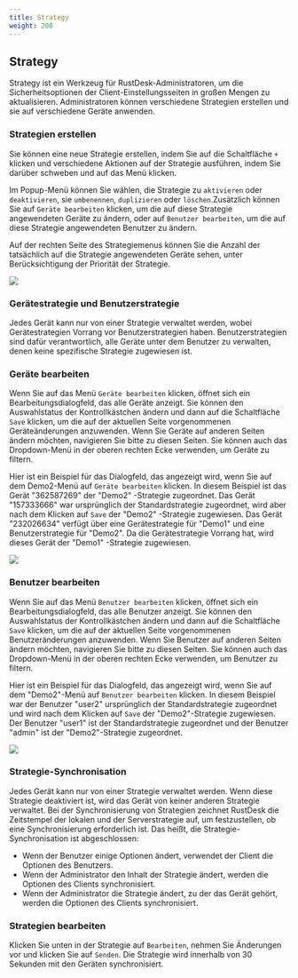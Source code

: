 ```yaml
---
title: Strategy
weight: 200
---
```


## Strategy

Strategy ist ein Werkzeug für RustDesk-Administratoren, um die Sicherheitsoptionen der Client-Einstellungsseiten in großen Mengen zu aktualisieren. Administratoren können verschiedene Strategien erstellen und sie auf verschiedene Geräte anwenden.

### Strategien erstellen

Sie können eine neue Strategie erstellen, indem Sie auf die Schaltfläche `+` klicken und verschiedene Aktionen auf der Strategie ausführen, indem Sie darüber schweben und auf das Menü klicken. 

Im Popup-Menü können Sie wählen, die Strategie zu `aktivieren` oder `deaktivieren`, sie `umbenennen`, `duplizieren` oder `löschen`.Zusätzlich können Sie auf `Geräte bearbeiten` klicken, um die auf diese Strategie angewendeten Geräte zu ändern, oder auf `Benutzer bearbeiten`, um die auf diese Strategie angewendeten Benutzer zu ändern.

Auf der rechten Seite des Strategiemenus können Sie die Anzahl der tatsächlich auf die Strategie angewendeten Geräte sehen, unter Berücksichtigung der Priorität der Strategie.

![](/docs/en/self-host/pro/strategy/images/strategy_menu.png)

### Gerätestrategie und Benutzerstrategie

Jedes Gerät kann nur von einer Strategie verwaltet werden, wobei Gerätestrategien Vorrang vor Benutzerstrategien haben. Benutzerstrategien sind dafür verantwortlich, alle Geräte unter dem Benutzer zu verwalten, denen keine spezifische Strategie zugewiesen ist.

### Geräte bearbeiten

Wenn Sie auf das Menü `Geräte bearbeiten` klicken, öffnet sich ein Bearbeitungsdialogfeld, das alle Geräte anzeigt. Sie können den Auswahlstatus der Kontrollkästchen ändern und dann auf die Schaltfläche `Save` klicken, um die auf der aktuellen Seite vorgenommenen Geräteänderungen anzuwenden. Wenn Sie Geräte auf anderen Seiten ändern möchten, navigieren Sie bitte zu diesen Seiten. Sie können auch das Dropdown-Menü in der oberen rechten Ecke verwenden, um Geräte zu filtern.

Hier ist ein Beispiel für das Dialogfeld, das angezeigt wird, wenn Sie auf dem Demo2-Menü auf `Geräte bearbeiten` klicken. In diesem Beispiel ist das Gerät "362587269" der "Demo2" -Strategie zugeordnet. Das Gerät "157333666" war ursprünglich der Standardstrategie zugeordnet, wird aber nach dem Klicken auf `Save` der "Demo2" -Strategie zugewiesen. Das Gerät "232026634" verfügt über eine Gerätestrategie für "Demo1" und eine Benutzerstrategie für "Demo2". Da die Gerätestrategie Vorrang hat, wird dieses Gerät der "Demo1" -Strategie zugewiesen.

![](/docs/en/self-host/pro/strategy/images/edit_devices.png)


### Benutzer bearbeiten

Wenn Sie auf das Menü `Benutzer bearbeiten` klicken, öffnet sich ein Bearbeitungsdialogfeld, das alle Benutzer anzeigt. Sie können den Auswahlstatus der Kontrollkästchen ändern und dann auf die Schaltfläche `Save` klicken, um die auf der aktuellen Seite vorgenommenen Benutzeränderungen anzuwenden. Wenn Sie Benutzer auf anderen Seiten ändern möchten, navigieren Sie bitte zu diesen Seiten. Sie können auch das Dropdown-Menü in der oberen rechten Ecke verwenden, um Benutzer zu filtern.

Hier ist ein Beispiel für das Dialogfeld, das angezeigt wird, wenn Sie auf dem "Demo2"-Menü auf `Benutzer bearbeiten` klicken. In diesem Beispiel war der Benutzer "user2" ursprünglich der Standardstrategie zugeordnet und wird nach dem Klicken auf `Save` der "Demo2"-Strategie zugewiesen. Der Benutzer "user1" ist der Standardstrategie zugeordnet und der Benutzer "admin" ist der "Demo2"-Strategie zugeordnet.

![](/docs/en/self-host/pro/strategy/images/edit_users.png)

### Strategie-Synchronisation

Jedes Gerät kann nur von einer Strategie verwaltet werden. Wenn diese Strategie deaktiviert ist, wird das Gerät von keiner anderen Strategie verwaltet. Bei der Synchronisierung von Strategien zeichnet RustDesk die Zeitstempel der lokalen und der Serverstrategie auf, um festzustellen, ob eine Synchronisierung erforderlich ist. Das heißt, die Strategie-Synchronisation ist abgeschlossen:

* Wenn der Benutzer einige Optionen ändert, verwendet der Client die Optionen des Benutzers.
* Wenn der Administrator den Inhalt der Strategie ändert, werden die Optionen des Clients synchronisiert.
* Wenn der Administrator die Strategie ändert, zu der das Gerät gehört, werden die Optionen des Clients synchronisiert.

### Strategien bearbeiten

Klicken Sie unten in der Strategie auf `Bearbeiten`, nehmen Sie Änderungen vor und klicken Sie auf `Senden`. Die Strategie wird innerhalb von 30 Sekunden mit den Geräten synchronisiert.
